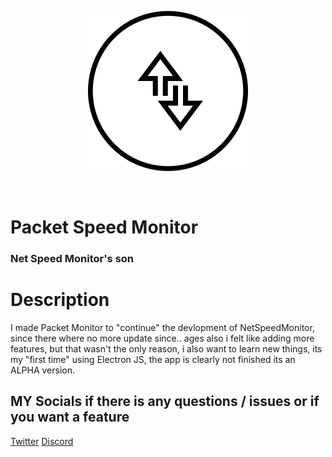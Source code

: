 
<p align="center">
  <img width="256" height="256" src="/PacketMonitor.png">
</p>

<br />


# Packet Speed Monitor
### Net Speed Monitor's son

# Description
I made Packet Monitor to "continue" the devlopment of NetSpeedMonitor, since there where no more update since.. ages 
also i felt like adding more features, but that wasn't the only reason, i also want to learn new things, 
its my "first time" using Electron JS, the app is clearly not finished its an ALPHA version.

## MY Socials if there is any questions / issues or if you want a feature
 [Twitter](https://twitter.com/njustn0)
 [Discord](https://discord.gg/mJVB5xE)
